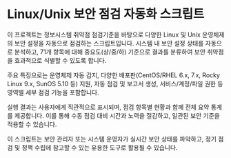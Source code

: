 # Linux/Unix 보안 점검 자동화 스크립트

이 프로젝트는 정보시스템 취약점 점검기준을 바탕으로 다양한 Linux 및 Unix 운영체제의 보안 설정을 자동으로 점검하는 스크립트입니다. 시스템 내 보안 설정 상태를 자동으로 분석하고, 71개 항목에 대해 중요도(상/중/하) 기준으로 결과를 분류하여 보안 취약점을 효과적으로 식별할 수 있도록 합니다.

주요 특징으로는 운영체제 자동 감지, 다양한 배포판(CentOS/RHEL 6.x, 7.x, Rocky Linux 9.x, SunOS 5.10 등) 지원, 자동 점검 및 보고서 생성, 서비스/계정/파일 권한 등 영역별 세부 점검 기능을 포함합니다.

실행 결과는 사용자에게 직관적으로 표시되며, 점검 항목별 현황과 함께 전체 요약 통계를 제공합니다. 이를 통해 수동 점검 대비 시간과 노력을 절감하고, 일관된 보안 기준을 적용할 수 있습니다.

이 스크립트는 보안 관리자 또는 시스템 운영자가 실시간 보안 상태를 파악하고, 정기 점검 및 정책 수립에 참고할 수 있는 유용한 도구로 활용될 수 있습니다.
